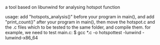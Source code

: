  a tool based on libunwind for analysing hotspot function

usage:
add "hotspots_analysis()" before your program in main(), and add "print_count()" after your program in main(), then move the hotspot.c and the .c files which to be tested to the same folder, and compile them.
for example, we need to test main.c:
$ gcc *.c -o hotspottest -lunwind -lunwind-x86_64
